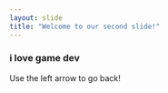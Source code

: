 ```yaml
---
layout: slide
title: "Welcome to our second slide!"
---
```

### i love game dev
Use the left arrow to go back!
